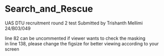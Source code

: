 # Search_and_Rescue
UAS DTU recruitment round 2 test
Submitted by 
Trishanth Mellimi
24/B03/049

line 82 can be uncommented if viewer wants to check the masking <br>
in line 138, please change the figsize for better viewing according to your screen

